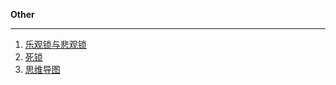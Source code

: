 **Other**

----------

1. [乐观锁与悲观锁](https://github.com/YKitty/Notes/blob/master/notes/Other/%E4%B9%90%E8%A7%82%E9%94%81%E5%92%8C%E6%82%B2%E8%A7%82%E9%94%81.md )
2. [死锁](https://github.com/YKitty/Notes/blob/master/notes/Other/%E6%AD%BB%E9%94%81.md )
3. [思维导图](https://github.com/YKitty/Notes/tree/master/notes/Other/%E6%80%9D%E7%BB%B4%E5%AF%BC%E5%9B%BE )

